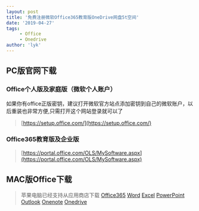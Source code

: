 ```yaml
---
layout: post
title: '免费注册微软Office365教育版OneDrive网盘5t空间'
date: '2019-04-27'
tags:
     - Office
     - Onedrive
author: 'lyk'
---
```

## PC版官网下载
### Office个人版及家庭版（微软个人账户）
如果你有office正版密钥，建议打开微软官方站点添加密钥到自己的微软账户，以后重装也非常方便,只需打开这个网站登录就可以了
> [https://setup.office.com/](https://setup.office.com/)
### Office365教育版及企业版
> [https://portal.office.com/OLS/MySoftware.aspx](https://portal.office.com/OLS/MySoftware.aspx)
## MAC版Office下载
> 苹果电脑已经支持从应用商店下载
[Office365](https://itunes.apple.com/cn/app-bundle/id1450038993) 
[Word](https://itunes.apple.com/cn/app/id462054704)
[Excel](https://itunes.apple.com/cn/app/id462058435)
[PowerPoint](https://itunes.apple.com/cn/app/id462062816)
[Outlook](https://itunes.apple.com/cn/app/id985367838)
[Onenote](https://itunes.apple.com/cn/app/id784801555)
[Onedrive](https://itunes.apple.com/cn/app/id823766827)
